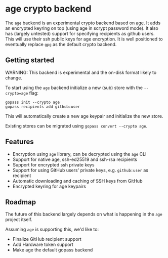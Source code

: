 # age crypto backend

The `age` backend is an experimental crypto backend based on [age](https://age-encryption.org). It adds an
encrypted keyring on top (using age in scrypt password mode). It also has
(largely untested) support for specifying recipients as github users. This will
use their ssh public keys for age encryption.
It is well positioned to eventually replace `gpg` as the default crypto backend.

## Getting started

WARNING: This backend is experimental and the on-disk format likely to change.

To start using the `age` backend initialize a new (sub) store with the `--crypto=age` flag:

```
gopass init --crypto age
gopass recipients add github:user
```

This will automatically create a new age keypair and initialize the new store.

Existing stores can be migrated using `gopass convert --crypto age`.

## Features

* Encryption using `age` library, can be decrypted using the `age` CLI
* Support for native age, ssh-ed25519 and ssh-rsa recipients
* Support for encrypted ssh private keys
* Support for using GitHub users' private keys, e.g. `github:user` as recipient
* Automatic downloading and caching of SSH keys from GitHub
* Encrypted keyring for age keypairs

## Roadmap

The future of this backend largely depends on what is happening in the `age` project itself.

Assuming `age` is supporting this, we'd like to:

* Finalize GitHub recipient support
* Add Hardware token support
* Make age the default gopass backend

